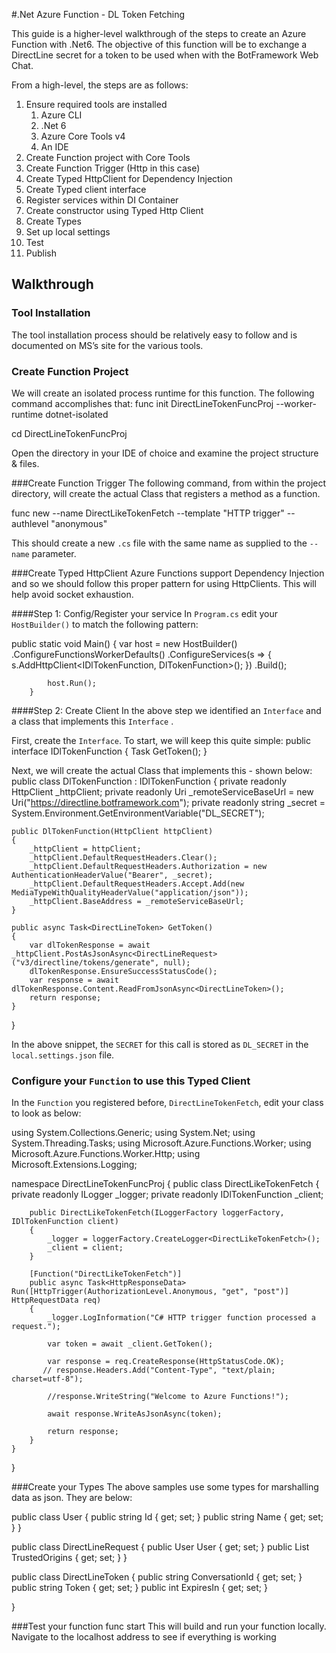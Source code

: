 #.Net Azure Function - DL Token Fetching

This guide is a higher-level walkthrough of the steps to create an Azure Function with .Net6. The objective of this function will be to exchange a DirectLine secret for a token to be used when with the BotFramework Web Chat.

From a high-level, the steps are as follows:
1. Ensure required tools are installed
    1. Azure CLI
    2. .Net 6
    3. Azure Core Tools v4
    4. An IDE
2. Create Function project with Core Tools
3. Create Function Trigger (Http in this case)
4. Create Typed HttpClient for Dependency Injection
5. Create Typed client interface
6. Register services within DI Container
7. Create constructor using Typed Http Client
8. Create Types
9. Set up local settings
10. Test
11. Publish


## Walkthrough
### Tool Installation
The tool installation process should be relatively easy to follow and is documented on MS’s site for the various tools.

### Create Function Project
We will create an isolated process runtime for this function. The following command accomplishes that:
func init DirectLineTokenFuncProj --worker-runtime dotnet-isolated

cd DirectLineTokenFuncProj

Open the directory in your IDE of choice and examine the project structure & files.

###Create Function Trigger
The following command, from within the project directory, will create the actual Class that registers a method as a function.

func new --name DirectLikeTokenFetch --template "HTTP trigger" --authlevel "anonymous"

This should create a new `.cs` file with the same name as supplied to the `--name` parameter.

###Create Typed HttpClient
Azure Functions support Dependency Injection and so we should follow this proper pattern for using HttpClients. This will help avoid socket exhaustion.

####Step 1: Config/Register your service
In `Program.cs` edit your `HostBuilder()` to match the following pattern:

public static void Main()
{
var host = new HostBuilder()
.ConfigureFunctionsWorkerDefaults()
.ConfigureServices(s =>
{
s.AddHttpClient<IDlTokenFunction, DlTokenFunction>();
})
.Build();

            host.Run();
        }
####Step 2: Create Client
In the above step we identified an `Interface` and a class that implements this `Interface` .

First, create the `Interface`. To start, we will keep this quite simple:
public interface IDlTokenFunction
{
Task<DirectLineToken> GetToken();
}

Next, we will create the actual Class that implements this - shown below:
public class DlTokenFunction : IDlTokenFunction
{
private readonly HttpClient _httpClient;
private readonly Uri _remoteServiceBaseUrl = new Uri("https://directline.botframework.com");
private readonly string _secret = System.Environment.GetEnvironmentVariable("DL_SECRET");

    public DlTokenFunction(HttpClient httpClient)
    {
        _httpClient = httpClient;
        _httpClient.DefaultRequestHeaders.Clear();
        _httpClient.DefaultRequestHeaders.Authorization = new AuthenticationHeaderValue("Bearer", _secret);
        _httpClient.DefaultRequestHeaders.Accept.Add(new MediaTypeWithQualityHeaderValue("application/json"));
        _httpClient.BaseAddress = _remoteServiceBaseUrl;
    }

    public async Task<DirectLineToken> GetToken()
    {
        var dlTokenResponse = await _httpClient.PostAsJsonAsync<DirectLineRequest>("v3/directline/tokens/generate", null);
        dlTokenResponse.EnsureSuccessStatusCode();
        var response = await dlTokenResponse.Content.ReadFromJsonAsync<DirectLineToken>();
        return response;
    }
}

In the above snippet, the `SECRET` for this call is stored as `DL_SECRET` in the `local.settings.json` file.

### Configure your `Function` to use this Typed Client
In the `Function` you registered before, `DirectLineTokenFetch`, edit your class to look as below:

using System.Collections.Generic;
using System.Net;
using System.Threading.Tasks;
using Microsoft.Azure.Functions.Worker;
using Microsoft.Azure.Functions.Worker.Http;
using Microsoft.Extensions.Logging;

namespace DirectLineTokenFuncProj
{
public class DirectLikeTokenFetch
{
private readonly ILogger _logger;
private readonly IDlTokenFunction _client;

        public DirectLikeTokenFetch(ILoggerFactory loggerFactory, IDlTokenFunction client)
        {
            _logger = loggerFactory.CreateLogger<DirectLikeTokenFetch>();
            _client = client;
        }

        [Function("DirectLikeTokenFetch")]
        public async Task<HttpResponseData> Run([HttpTrigger(AuthorizationLevel.Anonymous, "get", "post")] HttpRequestData req)
        {
            _logger.LogInformation("C# HTTP trigger function processed a request.");

            var token = await _client.GetToken();

            var response = req.CreateResponse(HttpStatusCode.OK);
           // response.Headers.Add("Content-Type", "text/plain; charset=utf-8");

            //response.WriteString("Welcome to Azure Functions!");

            await response.WriteAsJsonAsync(token);
            
            return response;
        }
    }
}


###Create your Types
The above samples use some types for marshalling data as json. They are below:

public class User
{
public string Id { get; set; }
public string Name { get; set; }
}

public class DirectLineRequest
{
public User User { get; set; }
public List<string> TrustedOrigins { get; set; }
}

public class DirectLineToken
{
public string ConversationId { get; set; }
public string Token { get; set; }
public int ExpiresIn { get; set; }

}

###Test your function
func start
This will build and run your function locally. Navigate to the localhost address to see if everything is working